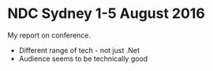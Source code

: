 # NDC Sydney 1-5 August 2016

My report on conference.

- Different range of tech - not just .Net
- Audience seems to be technically good

